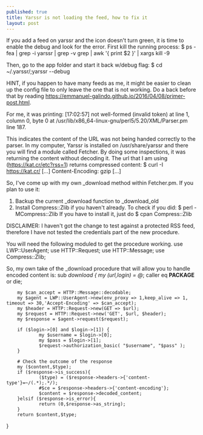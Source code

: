 ```yaml
---
published: true
title: Yarssr is not loading the feed, how to fix it
layout: post
---
```

If you add a feed on yarssr and the icon doesn't turn green, it is time to enable the debug and look for the error.
First kill the running process:
$ ps -fea | grep -i yarssr | grep -v grep | awk '{ print $2 }' | xargs kill -9 

Then, go to the app folder and start it back w/debug flag:
$ cd ~/.yarssr/;yarssr --debug

HINT, if you happen to have many feeds as me, it might be easier to clean up the config file to only leave the one that is not working. Do a back before that by reading https://emmanuel-galindo.github.io/2016/04/08/primer-post.html.

For me, it was printing:
[17:02:57] 
not well-formed (invalid token) at line 1, column 0, byte 0 at /usr/lib/x86_64-linux-gnu/perl5/5.20/XML/Parser.pm line 187.

This indicates the content of the URL was not being handed correctly to the parser. 
In my computer, Yarssr is installed on /usr/share/yarssr and there you will find a module called Fetcher. 
By doing some inspections, it was returning the content without decoding it. 
The url that I am using (https://kat.cr/etc?rss=1) returns compressed content:
$ curl -I https://kat.cr/
[...]
Content-Encoding: gzip
[...]

So, I've come up with my own _download method within Fetcher.pm. If you plan to use it:
1) Backup the current _download function to _download_old
2) Install Compress::Zlib if you haven't already. To check if you did: 
$ perl -MCompress::Zlib
If you have to install it, just do
$ cpan Compress::Zlib

DISCLAIMER: I haven't got the change to test against a protected RSS feed, therefore I have not tested the credentials part of the new procedure.

You will need the following moduled to get the procedure working.
use LWP::UserAgent;
use HTTP::Request;
use HTTP::Message;
use Compress::Zlib;


So, my own take of the _download procedure that will allow you to handle encoded content is:
sub _download {
        my ($url,$login) = @_;
        caller eq __PACKAGE__ or die;

        my $can_accept = HTTP::Message::decodable;
        my $agent = LWP::UserAgent->new(env_proxy => 1,keep_alive => 1, timeout => 30,'Accept-Encoding' => $can_accept);
        my $header = HTTP::Request->new(GET => $url);
        my $request = HTTP::Request->new('GET', $url, $header);
        my $response = $agent->request($request);

        if ($login->[0] and $login->[1]) {
                my $username = $login->[0];
                my $pass = $login->[1];
                $request->authorization_basic( "$username", "$pass" );
        }

        # Check the outcome of the response
        my ($content,$type);
        if ($response->is_success){
                ($type) = ($response->headers->{'content-type'}=~/(.*);.*/);
                #$ce = $response->headers->{'content-encoding'};
                $content = $response->decoded_content;
        }elsif ($response->is_error){
                return (0,$response->as_string);
        }
        return $content,$type;
}

